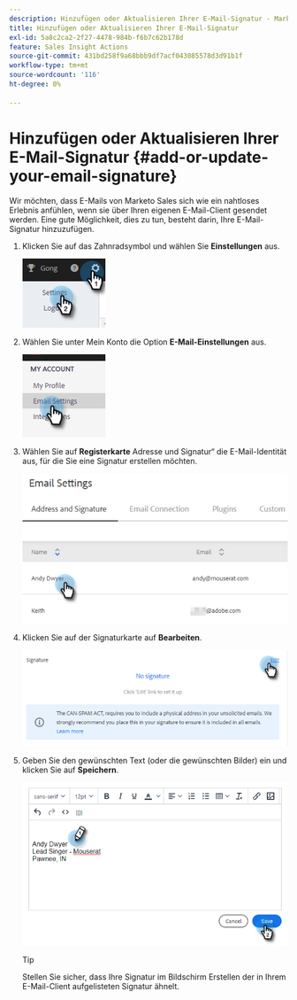 ```yaml
---
description: Hinzufügen oder Aktualisieren Ihrer E-Mail-Signatur - Marketo-Dokumente - Produktdokumentation
title: Hinzufügen oder Aktualisieren Ihrer E-Mail-Signatur
exl-id: 5a8c2ca2-2f27-4478-984b-f6b7c62b178d
feature: Sales Insight Actions
source-git-commit: 431bd258f9a68bbb9df7acf043085578d3d91b1f
workflow-type: tm+mt
source-wordcount: '116'
ht-degree: 0%

---
```


# Hinzufügen oder Aktualisieren Ihrer E-Mail-Signatur {#add-or-update-your-email-signature}

Wir möchten, dass E-Mails von Marketo Sales sich wie ein nahtloses Erlebnis anfühlen, wenn sie über Ihren eigenen E-Mail-Client gesendet werden. Eine gute Möglichkeit, dies zu tun, besteht darin, Ihre E-Mail-Signatur hinzuzufügen.

1. Klicken Sie auf das Zahnradsymbol und wählen Sie **Einstellungen** aus.

   ![](assets/add-or-update-your-email-signature-1.png)

1. Wählen Sie unter Mein Konto die Option **E-Mail-Einstellungen** aus.

   ![](assets/add-or-update-your-email-signature-2.png)

1. Wählen Sie auf **Registerkarte** Adresse und Signatur“ die E-Mail-Identität aus, für die Sie eine Signatur erstellen möchten.

   ![](assets/add-or-update-your-email-signature-3.png)

1. Klicken Sie auf der Signaturkarte auf **Bearbeiten**.

   ![](assets/add-or-update-your-email-signature-4.png)

1. Geben Sie den gewünschten Text (oder die gewünschten Bilder) ein und klicken Sie auf **Speichern**.

   ![](assets/add-or-update-your-email-signature-5.png)

   >[!TIP]
   >
   >Stellen Sie sicher, dass Ihre Signatur im Bildschirm Erstellen der in Ihrem E-Mail-Client aufgelisteten Signatur ähnelt.

